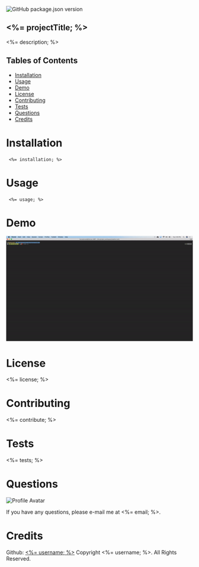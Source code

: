 ![GitHub package.json version](https://img.shields.io/github/package-json/v/hemadwivedi/readme)
## <%= projectTitle; %> 

<%= description;  %>

## Tables of Contents
- [Installation](#installation)
- [Usage](#usage)
- [Demo](#demo)
- [License](#license)
- [Contributing](#contributing)
- [Tests](#tests)
- [Questions](#questions)
- [Credits](#credits)

# Installation
```
 <%= installation; %>
```
# Usage
```
 <%= usage; %>
```
# Demo
![Demo](../img/demo.gif)

# License
<%= license; %>
# Contributing
<%= contribute; %>
# Tests
<%= tests; %>
# Questions
![Profile Avatar](<%= avatarUrl; %>)

If you have any questions, please e-mail me at <%= email; %>.

# Credits
Github: [<%= username; %>](<%= githubUrl; %>)
Copyright <%= username; %>. All Rights Reserved.